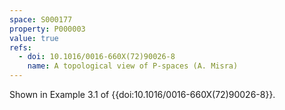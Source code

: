 ```yaml
---
space: S000177
property: P000003
value: true
refs:
  - doi: 10.1016/0016-660X(72)90026-8
    name: A topological view of P-spaces (A. Misra)
---
```


Shown in Example 3.1 of {{doi:10.1016/0016-660X(72)90026-8}}.